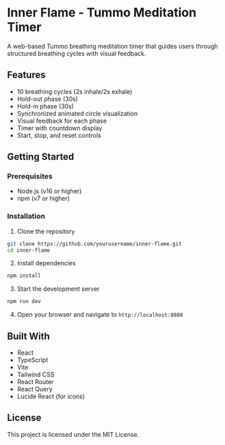 # Inner Flame - Tummo Meditation Timer

A web-based Tummo breathing meditation timer that guides users through structured breathing cycles with visual feedback.

## Features

- 10 breathing cycles (2s inhale/2s exhale)
- Hold-out phase (30s)
- Hold-in phase (30s)
- Synchronized animated circle visualization
- Visual feedback for each phase
- Timer with countdown display
- Start, stop, and reset controls

## Getting Started

### Prerequisites

- Node.js (v16 or higher)
- npm (v7 or higher)

### Installation

1. Clone the repository
```bash
git clone https://github.com/yourusername/inner-flame.git
cd inner-flame
```

2. Install dependencies
```bash
npm install
```

3. Start the development server
```bash
npm run dev
```

4. Open your browser and navigate to `http://localhost:8080`

## Built With

- React
- TypeScript
- Vite
- Tailwind CSS
- React Router
- React Query
- Lucide React (for icons)

## License

This project is licensed under the MIT License.
